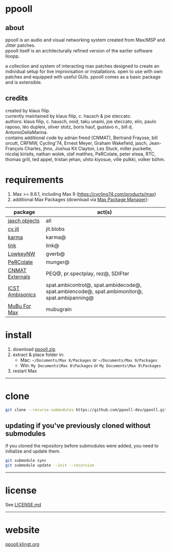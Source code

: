 # ppooll

## about
ppooll is an audio and visual networking system created from Max/MSP and Jitter patches.  
ppooll itself is an architecturally refined version of the earlier software lloopp.

a collection and system of interacting max patches designed to create an individual setup for live improvisation or installations. open to use with own patches and equipped with useful GUIs. ppooll comes as a basic package and is extensible.

## credits
created by klaus filip.  
currently maintained by klaus filip, c. hausch & joe steccato.  
authors: klaus filip, c. hausch, noid, taku unami, joe steccato, elin, paulo raposo, léo dupleix, oliver stotz, boris hauf, gustavo n., bill d, AntonioDellaMarina.  
contains additional code by adrian freed (CNMAT), Bertrand Fraysse, bill orcutt, CRFMW, Cycling'74, Ernest Meyer, Graham Wakefield, jasch, Jean-François Charles, jhno, Joshua Kit Clayton, Les Stuck, miller puckette, nicolaj kirisits, nathan wolek, olaf matthes, PeRColate, peter elsea, RTC, thomas grill, ted appel, tristan jehan, uhito kiyosue, ville pulkki, volker böhm.

# requirements
1. Max >= 8.6.1, including Max 9 (https://cycling74.com/products/max)
2. additional Max Packages (download via [Max Package Manager](https://docs.cycling74.com/max8/vignettes/package_manager)):

| package            | act(s)                                                                                       |
|--------------------|----------------------------------------------------------------------------------------------|
| [jasch objects](c74max://packagemanager/jasch%20objects)      | all                                               |
| [cv.jit](c74max://packagemanager/cv.jit)                      | jit.blobs                                         |
| [karma](c74max://packagemanager/karma)                        | karma@                                            |
| [link](c74max://packagemanager/link)                          | link@                                             |
| [LowkeyNW](c74max://packagemanager/LowkeyNW)                  | gverb@                                            |
| [PeRColate](c74max://packagemanager/PeRColate)                | munger@                                           |
| [CNMAT Externals](c74max://packagemanager/CNMAT%20Externals)  | PEQ@, pr.spectplay, rez@, SDIFter                 |
| [ICST Ambisonics](c74max://packagemanager/ICST%20Ambisonics)  | spat.ambicontrol@, spat.ambidecode@, spat.ambiencode@, spat.ambimonitor@, spat.ambipanning@ |
| [MuBu For Max](c74max://packagemanager/MuBu%20For%20Max)      | mubugrain                                         |

# install
1. download [ppooll.zip](https://github.com/ppooll-dev/ppooll/releases/latest)
2. extract & place folder in:
    - Mac: `~/Documents/Max 8/Packages` or `~/Documents/Max 9/Packages`
    - Win: `My Documents\Max 8\Packages` or `My Documents\Max 9\Packages`
3. restart Max

---

# clone

```bash
git clone --recurse-submodules https://github.com/ppooll-dev/ppooll.git
```

## updating if you've previously cloned without submodules

if you cloned the repository before submodules were added, you need to initialize and update them.

```bash
git submodule sync
git submodule update --init --recursive
```

---

# license

See [LICENSE.md](LICENSE.md)

---

# website

[ppooll.klingt.org](http://ppooll.klingt.org)

